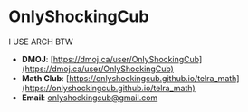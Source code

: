 # OnlyShockingCub

I USE ARCH BTW

- **DMOJ**: [https://dmoj.ca/user/OnlyShockingCub](https://dmoj.ca/user/OnlyShockingCub)
- **Math Club**: [https://onlyshockingcub.github.io/telra_math](https://onlyshockingcub.github.io/telra_math)
- **Email**: [onlyshockingcub@gmail.com](mailto:onlyshockingcub@gmail.com)
